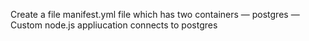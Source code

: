 Create a file manifest.yml file which has two containers
— postgres 
— Custom node.js appliucation connects to postgres
